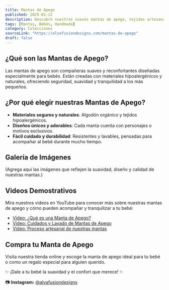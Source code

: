 ```yaml
---
title: Mantas de Apego
published: 2025-01-22
description: Descubre nuestras suaves mantas de apego, tejidas artesanalmente para bebés.
tags: [Mantas, Bebés, Handmade]
category: Colecciones
sourceLink: "https://alvafusiondesigns.com/mantas-de-apego"
draft: false
---
```


## ¿Qué son las Mantas de Apego?

Las mantas de apego son compañeras suaves y reconfortantes diseñadas especialmente para bebés. Están creadas con materiales hipoalergénicos y naturales, ofreciendo seguridad, suavidad y tranquilidad a los más pequeños.

## ¿Por qué elegir nuestras Mantas de Apego?

- **Materiales seguros y naturales**: Algodón orgánico y tejidos hipoalergénicos.
- **Diseños únicos y adorables**: Cada manta cuenta con personajes o motivos exclusivos.
- **Fácil cuidado y durabilidad**: Resistentes y lavables, pensadas para acompañar al bebé durante mucho tiempo.

## Galería de Imágenes

(Agrega aquí las imágenes que reflejen la suavidad, diseño y calidad de nuestras mantas.)

## Videos Demostrativos

Mira nuestros videos en YouTube para conocer más sobre nuestras mantas de apego y cómo pueden acompañar y tranquilizar a tu bebé:

- [Video: ¿Qué es una Manta de Apego?](#)
- [Video: Cuidados y Lavado de Mantas de Apego](#)
- [Video: Proceso artesanal de nuestras mantas](#)

## Compra tu Manta de Apego

Visita nuestra tienda online y escoge la manta de apego ideal para tu bebé o como un regalo especial para alguien querido.

✨ ¡Dale a tu bebé la suavidad y el confort que merece! ✨

📷 **Instagram:** [@alvafusiondesigns](https://instagram.com/alvafusiondesigns)
